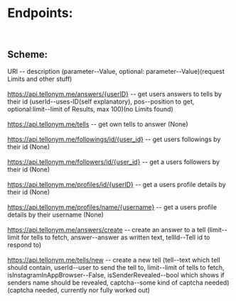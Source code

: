 # Endpoints:<br/><br/>
## Scheme:<br/>
URl -- description (parameter--Value, optional: parameter--Value)(request Limits and other stuff)<br/><br/>
https://api.tellonym.me/answers/{userID} -- get users answers to tells by their id (userId--uses-ID(self explanatory), pos--position to get, optional:limit--limit of Results, max 100)(no Limits found)<br/><br/>
https://api.tellonym.me/tells -- get own tells to answer (None)<br/><br/>
https://api.tellonym.me/followings/id/{user_id} -- get users followings by their id (None)<br/><br/>
https://api.tellonym.me/followers/id/{user_id} -- get a users followers by their id (None)<br/><br/>
https://api.tellonym.me/profiles/id/{userID} -- get a users profile details by their id (None)<br/><br/>
https://api.tellonym.me/profiles/name/{username} -- get a users profile details by their username (None)<br/><br/>
https://api.tellonym.me/answers/create -- create an answer to a tell (limit--limit for tells to fetch, answer--answer as written text, tellId--Tell id to respond to)<br/><br/>
https://api.tellonym.me/tells/new -- create a new tell (tell--text which tell should contain, userId--user to send the tell to, limit--limit of tells to fetch, isInstagramInAppBrowser--False, isSenderRevealed--bool which shows if senders name should be revealed, captcha--some kind of captcha needed)(captcha needed, currently nor fully worked out)<br/><br/>
